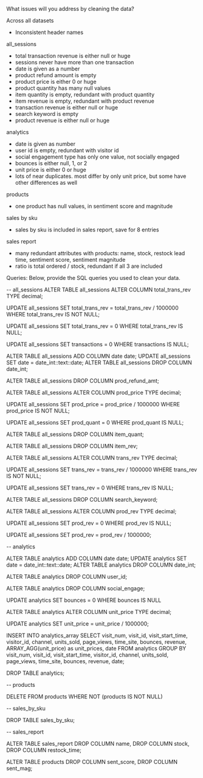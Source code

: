 What issues will you address by cleaning the data?

Across all datasets
- Inconsistent header names

all_sessions
- total transaction revenue is either null or huge
- sessions never have more than one transaction
- date is given as a number
- product refund amount is empty
- product price is either 0 or huge
- product quantity has many null values
- item quantity is empty, redundant with product quantity
- item revenue is empty, redundant with product revenue
- transaction revenue is either null or huge
- search keyword is empty
- product revenue is either null or huge

analytics
- date is given as number
- user id is empty, redundant with visitor id
- social engagement type has only one value, not socially engaged
- bounces is either null, 1, or 2
- unit price is either 0 or huge
- lots of near duplicates. most differ by only unit price, but some have other differences as well

products
- one product has null values, in sentiment score and magnitude

sales by sku
- sales by sku is included in sales report, save for 8 entries

sales report
- many redundant attributes with products: name, stock, restock lead time, sentiment score, sentiment magnitude
- ratio is total ordered / stock, redundant if all 3 are included


Queries:
Below, provide the SQL queries you used to clean your data.

-- all_sessions
ALTER TABLE all_sessions
ALTER COLUMN total_trans_rev TYPE decimal;

UPDATE all_sessions
SET total_trans_rev = total_trans_rev / 1000000
WHERE total_trans_rev IS NOT NULL;

UPDATE all_sessions
SET total_trans_rev = 0
WHERE total_trans_rev IS NULL;

UPDATE all_sessions
SET transactions = 0
WHERE transactions IS NULL;

ALTER TABLE all_sessions
ADD COLUMN date date;
UPDATE all_sessions
SET date = date_int::text::date;
ALTER TABLE all_sessions
DROP COLUMN date_int;

ALTER TABLE all_sessions
DROP COLUMN prod_refund_amt;

ALTER TABLE all_sessions
ALTER COLUMN prod_price TYPE decimal;

UPDATE all_sessions
SET prod_price = prod_price / 1000000
WHERE prod_price IS NOT NULL;

UPDATE all_sessions
SET prod_quant = 0
WHERE prod_quant IS NULL;

ALTER TABLE all_sessions
DROP COLUMN item_quant;

ALTER TABLE all_sessions
DROP COLUMN item_rev;

ALTER TABLE all_sessions
ALTER COLUMN trans_rev TYPE decimal;

UPDATE all_sessions
SET trans_rev = trans_rev / 1000000
WHERE trans_rev IS NOT NULL;

UPDATE all_sessions
SET trans_rev = 0
WHERE trans_rev IS NULL;

ALTER TABLE all_sessions
DROP COLUMN search_keyword;

ALTER TABLE all_sessions
ALTER COLUMN prod_rev TYPE decimal;

UPDATE all_sessions
SET prod_rev = 0
WHERE prod_rev IS NULL;

UPDATE all_sessions
SET prod_rev = prod_rev / 1000000;

-- analytics

ALTER TABLE analytics
ADD COLUMN date date;
UPDATE analytics
SET date = date_int::text::date;
ALTER TABLE analytics
DROP COLUMN date_int;

ALTER TABLE analytics
DROP COLUMN user_id;

ALTER TABLE analytics
DROP COLUMN social_engage;

UPDATE analytics
SET bounces = 0
WHERE bounces IS NULL

ALTER TABLE analytics
ALTER COLUMN unit_price TYPE decimal;

UPDATE analytics
SET unit_price = unit_price / 1000000;

INSERT INTO analytics_array
SELECT visit_num, visit_id, visit_start_time, 
visitor_id, channel, units_sold, 
page_views, time_site, bounces, 
revenue, ARRAY_AGG(unit_price) as unit_prices, date
FROM analytics 
GROUP BY visit_num, visit_id, visit_start_time, 
visitor_id, channel, units_sold, 
page_views, time_site, bounces, 
revenue, date;

DROP TABLE analytics;

-- products

DELETE FROM products WHERE NOT (products IS NOT NULL)

-- sales_by_sku

DROP TABLE sales_by_sku;

-- sales_report

ALTER TABLE sales_report
DROP COLUMN name,
DROP COLUMN stock,
DROP COLUMN restock_time;

ALTER TABLE products
DROP COLUMN sent_score,
DROP COLUMN sent_mag;